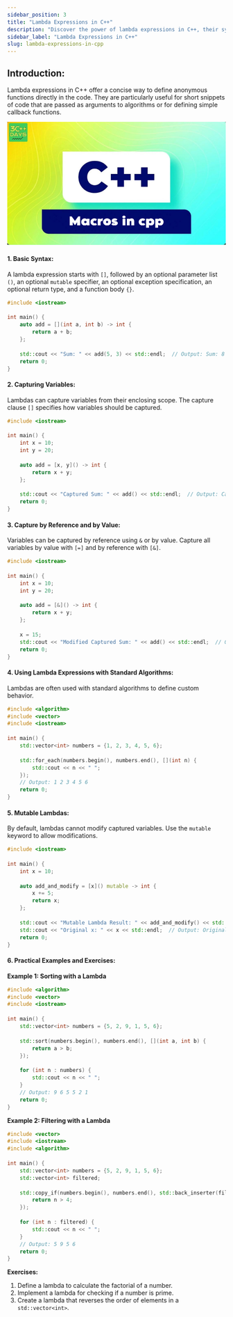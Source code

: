 ```yaml
---
sidebar_position: 3
title: "Lambda Expressions in C++"
description: "Discover the power of lambda expressions in C++, their syntax, and practical applications with detailed examples. Lambda expressions provide a concise way to define anonymous functions directly in your code."
sidebar_label: "Lambda Expressions in C++"
slug: lambda-expressions-in-cpp
---
```


## Introduction:

Lambda expressions in C++ offer a concise way to define anonymous functions directly in the code. They are particularly useful for short snippets of code that are passed as arguments to algorithms or for defining simple callback functions.

![30-days-of-cpp-introduction](../../static/img/day-21/Macros%20in%20cpp.jpg)


#### 1. Basic Syntax:

A lambda expression starts with `[]`, followed by an optional parameter list `()`, an optional `mutable` specifier, an optional exception specification, an optional return type, and a function body `{}`.

```cpp
#include <iostream>

int main() {
    auto add = [](int a, int b) -> int {
        return a + b;
    };

    std::cout << "Sum: " << add(5, 3) << std::endl;  // Output: Sum: 8
    return 0;
}
```

#### 2. Capturing Variables:

Lambdas can capture variables from their enclosing scope. The capture clause `[]` specifies how variables should be captured.

```cpp
#include <iostream>

int main() {
    int x = 10;
    int y = 20;

    auto add = [x, y]() -> int {
        return x + y;
    };

    std::cout << "Captured Sum: " << add() << std::endl;  // Output: Captured Sum: 30
    return 0;
}
```

#### 3. Capture by Reference and by Value:

Variables can be captured by reference using `&` or by value. Capture all variables by value with `[=]` and by reference with `[&]`.

```cpp
#include <iostream>

int main() {
    int x = 10;
    int y = 20;

    auto add = [&]() -> int {
        return x + y;
    };

    x = 15;
    std::cout << "Modified Captured Sum: " << add() << std::endl;  // Output: Modified Captured Sum: 35
    return 0;
}
```

#### 4. Using Lambda Expressions with Standard Algorithms:

Lambdas are often used with standard algorithms to define custom behavior.

```cpp
#include <algorithm>
#include <vector>
#include <iostream>

int main() {
    std::vector<int> numbers = {1, 2, 3, 4, 5, 6};

    std::for_each(numbers.begin(), numbers.end(), [](int n) {
        std::cout << n << " ";
    });
    // Output: 1 2 3 4 5 6
    return 0;
}
```

#### 5. Mutable Lambdas:

By default, lambdas cannot modify captured variables. Use the `mutable` keyword to allow modifications.

```cpp
#include <iostream>

int main() {
    int x = 10;

    auto add_and_modify = [x]() mutable -> int {
        x += 5;
        return x;
    };

    std::cout << "Mutable Lambda Result: " << add_and_modify() << std::endl;  // Output: Mutable Lambda Result: 15
    std::cout << "Original x: " << x << std::endl;  // Output: Original x: 10
    return 0;
}
```

#### 6. Practical Examples and Exercises:

**Example 1: Sorting with a Lambda**

```cpp
#include <algorithm>
#include <vector>
#include <iostream>

int main() {
    std::vector<int> numbers = {5, 2, 9, 1, 5, 6};

    std::sort(numbers.begin(), numbers.end(), [](int a, int b) {
        return a > b;
    });

    for (int n : numbers) {
        std::cout << n << " ";
    }
    // Output: 9 6 5 5 2 1
    return 0;
}
```

**Example 2: Filtering with a Lambda**

```cpp
#include <vector>
#include <iostream>
#include <algorithm>

int main() {
    std::vector<int> numbers = {5, 2, 9, 1, 5, 6};
    std::vector<int> filtered;

    std::copy_if(numbers.begin(), numbers.end(), std::back_inserter(filtered), [](int n) {
        return n > 4;
    });

    for (int n : filtered) {
        std::cout << n << " ";
    }
    // Output: 5 9 5 6
    return 0;
}
```

**Exercises:**

1. Define a lambda to calculate the factorial of a number.
2. Implement a lambda for checking if a number is prime.
3. Create a lambda that reverses the order of elements in a `std::vector<int>`.